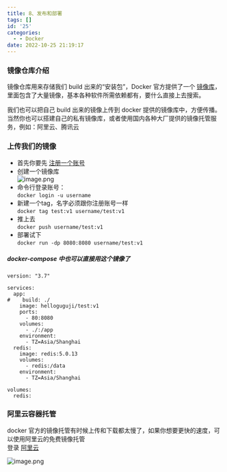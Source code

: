 ```yaml
---
title: 8、发布和部署
tags: []
id: '25'
categories:
  - - Docker
date: 2022-10-25 21:19:17
---
```


### 镜像仓库介绍

镜像仓库用来存储我们 build 出来的“安装包”，Docker 官方提供了一个 [镜像库](https://hub.docker.com/)，里面包含了大量镜像，基本各种软件所需依赖都有，要什么直接上去搜索。

我们也可以把自己 build 出来的镜像上传到 docker 提供的镜像库中，方便传播。  
当然你也可以搭建自己的私有镜像库，或者使用国内各种大厂提供的镜像托管服务，例如：阿里云、腾讯云

### 上传我们的镜像

*   首先你要先 [注册一个账号](https://hub.docker.com/)
*   创建一个镜像库  
    ![image.png](https://sjwx.easydoc.xyz/46901064/files/kv9a2wty.png)
*   命令行登录账号：  
    `docker login -u username`
*   新建一个tag，名字必须跟你注册账号一样  
    `docker tag test:v1 username/test:v1`
*   推上去  
    `docker push username/test:v1`
*   部署试下  
    `docker run -dp 8080:8080 username/test:v1`

##### docker-compose 中也可以直接用这个镜像了

```
version: "3.7"

services:
  app:
#    build: ./
    image: helloguguji/test:v1
    ports:
      - 80:8080
    volumes:
      - ./:/app
    environment:
      - TZ=Asia/Shanghai
  redis:
    image: redis:5.0.13
    volumes:
      - redis:/data
    environment:
      - TZ=Asia/Shanghai

volumes:
  redis:
```

### 阿里云容器托管

docker 官方的镜像托管有时候上传和下载都太慢了，如果你想要更快的速度，可以使用阿里云的免费镜像托管  
登录 [阿里云](https://www.aliyun.com/)

![image.png](https://sjwx.easydoc.xyz/46901064/files/kv9dqxuo.png)